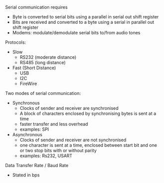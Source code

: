 Serial communication requires
 - Byte is converted to serial bits using a parallel in serial out shift register
 - Bits are received and converted to a byte using a serial in parallel out shift register
 - Modems: modulate/demodulate serial bits to/from audio tones

Protocols:
- Slow
	- RS232 (moderate distance)
	- RS485 (long distance)
- Fast (Short Distance)
	- USB
	- I2C
	- FireWire

Two modes of serial communication:
 - Synchronous
	 - Clocks of sender and receiver are synchronised
	 - A block of characters enclosed by synchronising bytes is sent at a time
	 - faster transfer and less overhead
	 - examples: SPI
 - Asynchronous
	 - Clocks of sender and receiver are not synchronised
	 - one character is sent at a time, enclosed between start bit and one or two stop bits with or without parity
	 - examples: Rs232, USART

Data Transfer Rate / Baud Rate
 - Stated in bps
